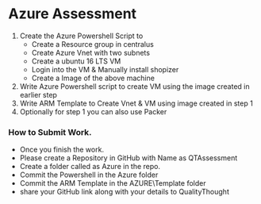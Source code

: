 # Azure Assessment
1. Create the Azure Powershell Script to
    * Create a Resource group in centralus
    * Create Azure Vnet with two subnets
    * Create a ubuntu 16 LTS VM
    * Login into the VM & Manually install shopizer
    * Create a Image of the above machine
2. Write Azure Powershell script to create VM using the image created in earlier step
3. Write ARM Template to Create Vnet & VM using image created in step 1
4. Optionally for step 1 you can also use Packer


### How to Submit Work.
* Once you finish the work.
* Please create a Repository in GitHub with Name as QTAssessment
* Create a folder called as Azure in the repo.
* Commit the Powershell in the Azure folder
* Commit the ARM Template in the AZURE\Template folder
* share your GitHub link along with your details to QualityThought
